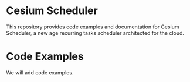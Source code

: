 # Cesium Scheduler

This repository provides code examples and documentation for Cesium Scheduler, a new age recurring tasks scheduler architected for the cloud.

# Code Examples
We will add code examples.
